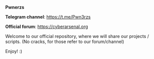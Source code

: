 **Pwnerzs**

**Telegram channel**: https://t.me/Pwn3rzs

**Official forum**: https://cyberarsenal.org

Welcome to our official repository,
where we will share our projects / scripts.
(No cracks, for those refer to our forum/channel)

Enjoy! :)
